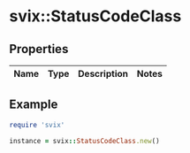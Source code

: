 # svix::StatusCodeClass

## Properties

| Name | Type | Description | Notes |
| ---- | ---- | ----------- | ----- |

## Example

```ruby
require 'svix'

instance = svix::StatusCodeClass.new()
```

